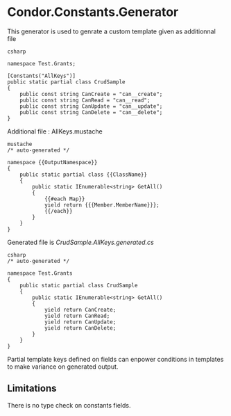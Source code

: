 # Condor.Constants.Generator

This generator is used to genrate a custom template given as additionnal file

```
csharp

namespace Test.Grants;

[Constants("AllKeys")]
public static partial class CrudSample
{
    public const string CanCreate = "can__create";
    public const string CanRead = "can__read";
    public const string CanUpdate = "can__update";
    public const string CanDelete = "can__delete";
}
```

Additional file : AllKeys.mustache

```
mustache
/* auto-generated */

namespace {{OutputNamespace}}
{
    public static partial class {{ClassName}}
    {
        public static IEnumerable<string> GetAll()
        {
            {{#each Map}}
            yield return {{{Member.MemberName}}};
            {{/each}}
        }
    }
}
```

Generated file is *CrudSample.AllKeys.generated.cs*
```
csharp
/* auto-generated */

namespace Test.Grants
{
    public static partial class CrudSample
    {
        public static IEnumerable<string> GetAll()
        {
            yield return CanCreate;
            yield return CanRead;
            yield return CanUpdate;
            yield return CanDelete;
        }
    }
}
```

Partial template keys defined on fields can enpower conditions in templates to make variance on generated output.

## Limitations

There is no type check on constants fields.